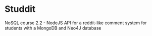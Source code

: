 # Studdit
NoSQL course 2.2 - NodeJS API for a reddit-like comment system for students with a MongoDB and Neo4J database
